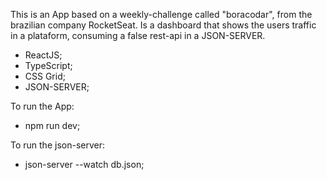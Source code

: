 This is an App based on a weekly-challenge called "boracodar", from the brazilian company RocketSeat. Is a dashboard that shows the users traffic in a plataform, consuming a false rest-api in a JSON-SERVER.

- ReactJS;
- TypeScript;
- CSS Grid;
- JSON-SERVER;

To run the App: 
  
  - npm run dev;

To run the json-server:
  
  - json-server --watch db.json;
